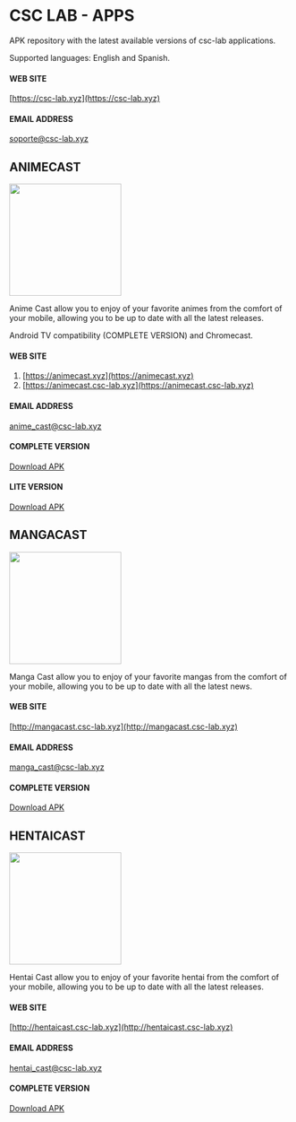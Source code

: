 # CSC LAB - APPS

APK repository with the latest available versions of csc-lab applications.

Supported languages: English and Spanish.

#### WEB SITE
[https://csc-lab.xyz](https://csc-lab.xyz)

#### EMAIL ADDRESS
soporte@csc-lab.xyz

## ANIMECAST 

<img src="https://animecast.csc-lab.xyz/img/cover.png"  width="200" height="200">

Anime Cast allow you to enjoy of your favorite animes from the comfort of your mobile, allowing you to be up to date with all the latest releases.

Android TV compatibility (COMPLETE VERSION) and Chromecast.

#### WEB SITE
1. [https://animecast.xyz](https://animecast.xyz)
2. [https://animecast.csc-lab.xyz](https://animecast.csc-lab.xyz)

#### EMAIL ADDRESS
anime_cast@csc-lab.xyz

#### COMPLETE VERSION
[Download APK](https://github.com/carlosesteven/csc_lab_apps/raw/master/anime_cast.apk)

#### LITE VERSION
[Download APK](https://github.com/carlosesteven/csc_lab_apps/raw/master/anime_cast_google_play.apk)

## MANGACAST

<img src="http://mangacast.csc-lab.xyz/img/cover.png"  width="200" height="200">

Manga Cast allow you to enjoy of your favorite mangas from the comfort of your mobile, allowing you to be up to date with all the latest news.

#### WEB SITE
[http://mangacast.csc-lab.xyz](http://mangacast.csc-lab.xyz)

#### EMAIL ADDRESS
manga_cast@csc-lab.xyz

#### COMPLETE VERSION

[Download APK](https://github.com/carlosesteven/csc_lab_apps/raw/master/manga_cast.apk)

## HENTAICAST

<img src="http://hentaicast.csc-lab.xyz/img/cover.png"  width="200" height="200">

Hentai Cast allow you to enjoy of your favorite hentai from the comfort of your mobile, allowing you to be up to date with all the latest releases.

#### WEB SITE
[http://hentaicast.csc-lab.xyz](http://hentaicast.csc-lab.xyz)

#### EMAIL ADDRESS
hentai_cast@csc-lab.xyz

#### COMPLETE VERSION

[Download APK](https://github.com/carlosesteven/csc_lab_apps/raw/master/hentai_cast.apk)

